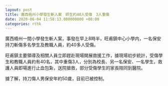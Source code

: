 ```yaml
---
layout: post
title: 廣西梧州小學發生斬人案　師生約40人受傷　3人重傷
date: 2020-06-04 11:58:13.000000000 +08:00
categories: rthk
---
```


廣西梧州一間小學發生斬人案，事發在早上8時半，旺甫鎮中心小學内，一名保安持刀斬傷多名學生及教職人員，約40多人受傷。

旺甫鎮主要領導及相關人員立即趕赴現場開展救援工作，據現場初步統計，受傷學生和教職人員約有40名，其中重傷3人，分別為校長、另一名保安、一名學生，救護人員即場進行止血包紮，送院搶救，部分受傷學生的家長陪同到醫院。

據了解，持刀傷人男保安年約50歲，目前已被控制。
